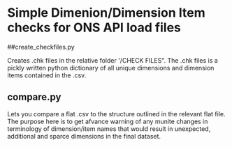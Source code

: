 # Simple Dimenion/Dimension Item checks for ONS API load files

##create_checkfiles.py

Creates .chk files in the relative folder '/CHECK FILES". The .chk files is a pickly written python dictionary of all unique dimensions and dimension items contained in the .csv.

## compare.py

Lets you compare a flat .csv to the structure outlined in the relevant flat file. The purpose here is to get afvance warning of any munite changes in terminology of dimension/item names that would result in unexpected, additional and sparce dimensions in the final dataset.
